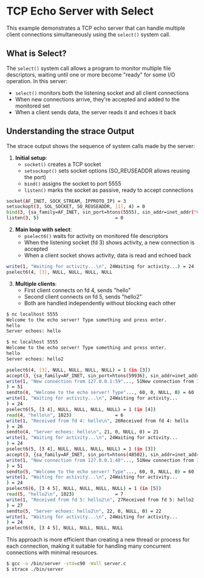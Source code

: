 # TCP Echo Server with Select

This example demonstrates a TCP echo server that can handle multiple client connections simultaneously using the `select()` system call.

## What is Select?

The `select()` system call allows a program to monitor multiple file descriptors, waiting until one or more become "ready" for some I/O operation. In this server:

- `select()` monitors both the listening socket and all client connections
- When new connections arrive, they're accepted and added to the monitored set
- When a client sends data, the server reads it and echoes it back

## Understanding the strace Output

The strace output shows the sequence of system calls made by the server:

1. **Initial setup**:
   - `socket()` creates a TCP socket
   - `setsockopt()` sets socket options (SO_REUSEADDR allows reusing the port)
   - `bind()` assigns the socket to port 5555
   - `listen()` marks the socket as passive, ready to accept connections

```bash
socket(AF_INET, SOCK_STREAM, IPPROTO_IP) = 3
setsockopt(3, SOL_SOCKET, SO_REUSEADDR, [1], 4) = 0
bind(3, {sa_family=AF_INET, sin_port=htons(5555), sin_addr=inet_addr("0.0.0.0")}, 16) = 0
listen(3, 5)                            = 0
```

2. **Main loop with select**:
   - `pselect6()` waits for activity on monitored file descriptors
   - When the listening socket (fd 3) shows activity, a new connection is accepted
   - When a client socket shows activity, data is read and echoed back

```bash
write(1, "Waiting for activity...\n", 24Waiting for activity...) = 24
pselect6(4, [3], NULL, NULL, NULL, NULL
```

3. **Multiple clients**:
   - First client connects on fd 4, sends "hello"
   - Second client connects on fd 5, sends "hello2"
   - Both are handled independently without blocking each other

```bash
$ nc localhost 5555
Welcome to the echo server! Type something and press enter.
hello
Server echoes: hello
```

```bash
$ nc localhost 5555
Welcome to the echo server! Type something and press enter.
hello
Server echoes: hello2
```

```bash
pselect6(4, [3], NULL, NULL, NULL, NULL) = 1 (in [3])
accept(3, {sa_family=AF_INET, sin_port=htons(59936), sin_addr=inet_addr("127.0.0.1")}, [16]) = 4
write(1, "New connection from 127.0.0.1:59"..., 51New connection from 127.0.0.1:59936 on socket fd 4
) = 51
sendto(4, "Welcome to the echo server! Type"..., 60, 0, NULL, 0) = 60
write(1, "Waiting for activity...\n", 24Waiting for activity...
) = 24
pselect6(5, [3 4], NULL, NULL, NULL, NULL) = 1 (in [4])
read(4, "hello\n", 1023)                = 6
write(1, "Received from fd 4: hello\n", 26Received from fd 4: hello
) = 26
sendto(4, "Server echoes: hello\n", 21, 0, NULL, 0) = 21
write(1, "Waiting for activity...\n", 24Waiting for activity...
) = 24
pselect6(5, [3 4], NULL, NULL, NULL, NULL) = 1 (in [3])
accept(3, {sa_family=AF_INET, sin_port=htons(48502), sin_addr=inet_addr("127.0.0.1")}, [16]) = 5
write(1, "New connection from 127.0.0.1:48"..., 51New connection from 127.0.0.1:48502 on socket fd 5
) = 51
sendto(5, "Welcome to the echo server! Type"..., 60, 0, NULL, 0) = 60
write(1, "Waiting for activity...\n", 24Waiting for activity...
) = 24
pselect6(6, [3 4 5], NULL, NULL, NULL, NULL) = 1 (in [5])
read(5, "hello2\n", 1023)               = 7
write(1, "Received from fd 5: hello2\n", 27Received from fd 5: hello2
) = 27
sendto(5, "Server echoes: hello2\n", 22, 0, NULL, 0) = 22
write(1, "Waiting for activity...\n", 24Waiting for activity...
) = 24
pselect6(6, [3 4 5], NULL, NULL, NULL, NULL
```

This approach is more efficient than creating a new thread or process for each connection, making it suitable for handling many concurrent connections with minimal resources.

```bash
$ gcc -o /bin/server -std=c90 -Wall server.c
$ strace ./bin/server
```
